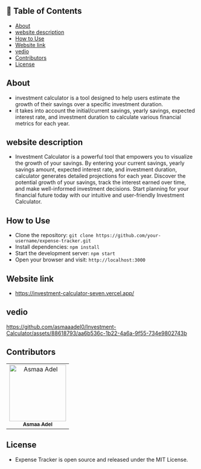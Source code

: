 ## 📝 Table of Contents

- [About <a name = "about"></a>](#about-)
- [website description <a name = "website-description"></a>](#website-description-)
- [How to Use <a name = "How-to-Use"></a>](#How-to-Use-)
- [Website link <a name = "link"></a>](#website-link-)
- [vedio <a name = "vedio"></a>](#vedio-)
- [Contributors <a name = "Contributors"></a>](#contributors-)
- [License <a name = "License"></a>](#License-) 
## About <a name = "about"></a>
-  investment calculator is a tool designed to help users estimate the growth of their savings over a specific investment duration.
-   it takes into account the initial/current savings, yearly savings, expected interest rate, and investment duration to calculate various financial metrics for each year.

## website description <a name = "website-description"></a>

- Investment Calculator is a powerful tool that empowers you to visualize the growth of your savings. By entering your current savings, yearly savings amount, expected interest rate, and investment duration, calculator generates detailed projections for each year. Discover the potential growth of your savings, track the interest earned over time, and make well-informed investment decisions. Start planning for your financial future today with our intuitive and user-friendly Investment Calculator.

## How to Use <a name = "How-to-Use"></a>

- Clone the repository: `git clone https://github.com/your-username/expense-tracker.git`
- Install dependencies: `npm install`
- Start the development server: `npm start`
- Open your browser and visit: `http://localhost:3000`

## Website link <a name = "link"></a>
- https://investment-calculator-seven.vercel.app/

## vedio <a name = "vedio"></a>


https://github.com/asmaaadel0/Investment-Calculator/assets/88618793/aa6b536c-1b22-4a6a-9f55-734e9802743b


## Contributors <a name = "Contributors"></a>

<table>
  <tr>
    <td align="center">
    <a href="https://github.com/asmaaadel0" target="_black">
    <img src="https://avatars.githubusercontent.com/u/88618793?s=400&u=886a14dc5ef5c205a8e51942efe9665ed8fd4717&v=4" width="150px;" alt="Asmaa Adel"/>
    <br />
    <sub><b>Asmaa Adel</b></sub></a>
    
  </tr>
 </table>

 ## License <a name = "License"></a> 
- Expense Tracker is open source and released under the MIT License.

